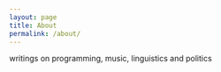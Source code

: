 ```yaml
---
layout: page
title: About
permalink: /about/
---
```


writings on programming, music, linguistics and politics 
